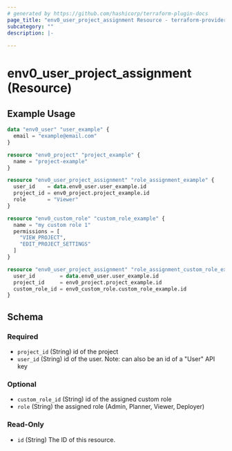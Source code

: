 ```yaml
---
# generated by https://github.com/hashicorp/terraform-plugin-docs
page_title: "env0_user_project_assignment Resource - terraform-provider-env0"
subcategory: ""
description: |-
  
---
```


# env0_user_project_assignment (Resource)



## Example Usage

```terraform
data "env0_user" "user_example" {
  email = "example@email.com"
}

resource "env0_project" "project_example" {
  name = "project-example"
}

resource "env0_user_project_assignment" "role_assignment_example" {
  user_id    = data.env0_user.user_example.id
  project_id = env0_project.project_example.id
  role       = "Viewer"
}

resource "env0_custom_role" "custom_role_example" {
  name = "my custom role 1"
  permissions = [
    "VIEW_PROJECT",
    "EDIT_PROJECT_SETTINGS"
  ]
}

resource "env0_user_project_assignment" "role_assignment_custom_role_example" {
  user_id        = data.env0_user.user_example.id
  project_id     = env0_project.project_example.id
  custom_role_id = env0_custom_role.custom_role_example.id
}
```

<!-- schema generated by tfplugindocs -->
## Schema

### Required

- `project_id` (String) id of the project
- `user_id` (String) id of the user. Note: can also be an id of a "User" API key

### Optional

- `custom_role_id` (String) id of the assigned custom role
- `role` (String) the assigned role (Admin, Planner, Viewer, Deployer)

### Read-Only

- `id` (String) The ID of this resource.
